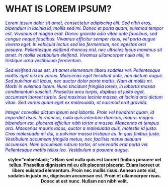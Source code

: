 <!DOCTYPE html>
<html>
<body>

<h1>WHAT IS LOREM IPSUM?</h1>
  
<p><i style="color:Blue;">Lorem ipsum dolor sit amet, consectetur adipiscing elit. Sed nibh eros, bibendum in lacinia id, mollis sed mi. Donec et porta quam, euismod tempor est. Vivamus et magna erat. Donec gravida odio vitae ante faucibus, sed congue neque faucibus. Vivamus efficitur semper risus, vel porta augue viverra eget. In vehicula lectus sed leo fermentum, nec egestas orci posuere. Pellentesque eleifend rhoncus nisl, nec ultricies lacus maximus sit amet. In mollis vestibulum eleifend. Vivamus ullamcorper nulla nisi, in tristique urna vestibulum fermentum.</i></p>

<p><i style="color:blue;">Sed eleifend risus est, sit amet elementum libero sodales vel. Pellentesque mattis eget nisi eu varius. Maecenas eget tincidunt ante, non dictum augue. Sed pulvinar elit lacus, nec auctor dolor porta mattis. Nam at mollis mi. Morbi in euismod lorem. Nunc tincidunt fringilla lorem, in lobortis massa condimentum suscipit. Phasellus arcu turpis, dapibus at justo eget, accumsan laoreet turpis. Sed maximus lacinia massa, at lacinia orci dictum vitae. Sed varius quam eget ex malesuada, at euismod erat gravida.</i></p>

<p><i style="color:blue;">Integer convallis dictum ipsum sed lobortis. Proin vel hendrerit quam, id imperdiet risus. In rhoncus, nulla quis interdum rhoncus, mauris magna bibendum est, placerat efficitur nibh tortor a massa. Maecenas at tempus orci. Maecenas mauris lacus, auctor a malesuada quis, molestie id justo. Cras malesuada mi dui, a pulvinar massa tristique eu. In quis finibus justo. Vestibulum accumsan fringilla metus, nec facilisis metus aliquam accumsan. Nam accumsan rutrum tortor, at venenatis erat porta vel. Pellentesque mattis tellus leo. Vestibulum a posuere augue.</i></p>

<b><center> style="color:black;">Nam sed nulla quis est laoreet finibus posuere vel tellus. Phasellus dignissim mi eu elit placerat placerat. Etiam laoreet ut libero euismod elementum. Proin nec mollis risus. Aenean ante nisl, sodales in justo eu, dignissim accumsan est. Proin et ullamcorper risus. Donec at est nunc. Nullam non nibh velit.</b>
